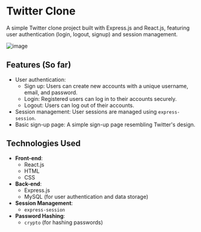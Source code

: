 # Twitter Clone

A simple Twitter clone project built with Express.js and React.js, featuring user authentication (login, logout, signup) and session management.

![image](https://github.com/LukeT2340/TwitterClone/assets/83848772/153f8b15-1c10-4a33-a9d1-872967d920a2)

## Features (So far)

- User authentication:
  - Sign up: Users can create new accounts with a unique username, email, and password.
  - Login: Registered users can log in to their accounts securely.
  - Logout: Users can log out of their accounts.
- Session management: User sessions are managed using `express-session`.
- Basic sign-up page: A simple sign-up page resembling Twitter's design.

## Technologies Used

- **Front-end**:
  - React.js
  - HTML
  - CSS
- **Back-end**:
  - Express.js
  - MySQL (for user authentication and data storage)
- **Session Management**:
  - `express-session`
- **Password Hashing**:
  - `crypto` (for hashing passwords)


